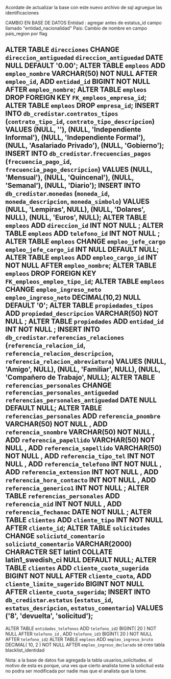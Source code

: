 Acordate de actualizar la base con este nuevo archivo de sql agruegue las identificaciones

CAMBIO EN BASE DE DATOS
Entidad : agregar antes de estatus_id campo llamado "entidad_nacionalidad"
Pais: Cambio de nombre en campo pais_region por flag

ALTER TABLE `direcciones` CHANGE `direccion_antiguedad` `direccion_antiguedad` DATE NULL DEFAULT '0.00';
ALTER TABLE `empleos` ADD `empleo_nombre` VARCHAR(50) NOT NULL AFTER `empleo_id`, ADD `entidad_id` BIGINT NOT NULL AFTER `empleo_nombre`;
ALTER TABLE `empleos` DROP FOREIGN KEY `FK_empleos_empresa_id`;
ALTER TABLE `empleos` DROP `empresa_id`;
INSERT INTO `db_credistar`.`contratos_tipos` (`contrato_tipo_id`, `contrato_tipo_descripcion`) VALUES (NULL, ''), (NULL, 'Independiente Informal'), (NULL, 'Independiente Formal'), (NULL, 'Asalariado Privado'), (NULL, 'Gobierno');
INSERT INTO `db_credistar`.`frecuencias_pagos` (`frecuencia_pago_id`, `frecuencia_pago_descripcion`) VALUES (NULL, 'Mensual'), (NULL, 'Quincenal'), (NULL, 'Semanal'), (NULL, 'Diario');
INSERT INTO `db_credistar`.`monedas` (`moneda_id`, `moneda_descripcion`, `moneda_simbolo`) VALUES (NULL, 'Lempiras', NULL), (NULL, 'Dolares', NULL), (NULL, 'Euros', NULL);
ALTER TABLE `empleos` ADD `direccion_id` INT NOT NULL ;
ALTER TABLE `empleos` ADD `telefono_id` INT NOT NULL ;
ALTER TABLE `empleos` CHANGE `empleo_jefe_cargo` `empleo_jefe_cargo_id` INT NULL DEFAULT NULL;
ALTER TABLE `empleos` ADD `empleo_cargo_id` INT NOT NULL AFTER `empleo_nombre`;
ALTER TABLE `empleos` DROP FOREIGN KEY `FK_empleos_empleo_tipo_id`;
ALTER TABLE `empleos` CHANGE `empleo_ingreso_neto` `empleo_ingreso_neto` DECIMAL(10,2) NULL DEFAULT '0';
ALTER TABLE `propiedades_tipos` ADD `propiedad_descripcion` VARCHAR(50) NOT NULL ;
ALTER TABLE `propiedades` ADD `entidad_id` INT NOT NULL ;
INSERT INTO `db_credistar`.`referencias_relaciones` (`referencia_relacion_id`, `referencia_relacion_descripcion`, `referencia_relacion_abreviatura`) VALUES (NULL, 'Amigo', NULL), (NULL, 'Familiar', NULL), (NULL, 'Compañero de Trabajo', NULL);
ALTER TABLE `referencias_personales` CHANGE `referencias_personales_antiguedad` `referencias_personales_antiguedad` DATE NULL DEFAULT NULL;
ALTER TABLE `referencias_personales` ADD `referencia_pnombre` VARCHAR(50) NOT NULL , ADD `referencia_snombre` VARCHAR(50) NOT NULL , ADD `referencia_papellido` VARCHAR(50) NOT NULL , ADD `referencia_sapellido` VARCHAR(50) NOT NULL , ADD `referencia_tipo_tel` INT NOT NULL , ADD `referencia_telefono` INT NOT NULL , ADD `referencia_extension` INT NOT NULL , ADD `referencia_hora_contacto` INT NOT NULL , ADD `referencia_generico1` INT NOT NULL ;
ALTER TABLE `referencias_personales` ADD `referencia_nid` INT NOT NULL , ADD `referencia_fechanac` DATE NOT NULL ;
ALTER TABLE `clientes` ADD `cliente_tipo` INT NOT NULL AFTER `cliente_id`;
ALTER TABLE `solicitudes` CHANGE `soliciutd_comentario` `soliciutd_comentario` VARCHAR(2000) CHARACTER SET latin1 COLLATE latin1_swedish_ci NULL DEFAULT NULL;
ALTER TABLE `clientes` ADD `cliente_cuota_sugerida` BIGINT NOT NULL AFTER `cliente_cuota`, ADD `cliente_limite_sugerido` BIGINT NOT NULL AFTER `cliente_cuota_sugerida`;
INSERT INTO `db_credistar`.`estatus` (`estatus_id`, `estatus_desripcion`, `estatus_comentario`) VALUES ('8', 'devuelta', 'solicitud');
-----------------------------

ALTER TABLE  `entidades_telefonos` ADD  `telefono_id2` BIGINT( 20 ) NOT NULL AFTER  `telefono_id` ,
ADD  `telefono_id3` BIGINT( 20 ) NOT NULL AFTER  `telefono_id2`
ALTER TABLE  `empleos` ADD  `empleo_ingreso_bruto` DECIMAL( 10, 2 ) NOT NULL AFTER  `empleo_ingreso_declarado`
se creo tabla blacklist_identidad

Nota: a la base de datos fue agregada la tabla usuarios_solicitudes.
	el motivo de esta es porque, una ves que cierto analista tome la solicitud
	esta no podra ser modificada por nadie mas que el analista que la tome.
